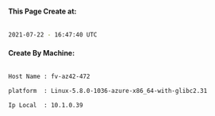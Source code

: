 
   
#### This Page Create at:

```bash

2021-07-22 - 16:47:40 UTC

```

#### Create By Machine:

```bash

Host Name : fv-az42-472

platform  : Linux-5.8.0-1036-azure-x86_64-with-glibc2.31

Ip Local  : 10.1.0.39

```

